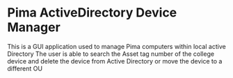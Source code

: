 # Pima ActiveDirectory Device Manager
This is a GUI application used to manage Pima computers within local active Directory
The user is able to search the Asset tag number of the college device and 
delete the device from Active Directory or move the device to a different OU

